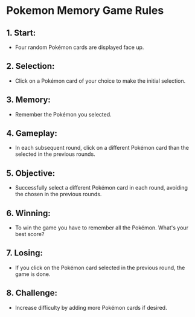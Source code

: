 # Pokemon Memory Game Rules

## 1. Start:

- Four random Pokémon cards are displayed face up.

## 2. Selection:

- Click on a Pokémon card of your choice to make the initial selection.

## 3. Memory:

- Remember the Pokémon you selected.

## 4. Gameplay:

- In each subsequent round, click on a different Pokémon card than the selected in the previous rounds.

## 5. Objective:

- Successfully select a different Pokémon card in each round, avoiding the chosen in the previous rounds.

## 6. Winning:

- To win the game you have to remember all the Pokémon. What's your best score?

## 7. Losing:

- If you click on the Pokémon card selected in the previous round, the game is done.

## 8. Challenge:

- Increase difficulty by adding more Pokémon cards if desired.
